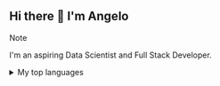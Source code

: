 ## Hi there 👋 I'm Angelo

> [!NOTE]
> I'm an aspiring Data Scientist and Full Stack Developer.


<details>
<summary>My top languages</summary>
  
| Rank | Languages |
|-----:|-----------|
|     1| JavaScript|
|     2| Python    |
|     3| PHP       |
|     4| SQL       |

</details>


<!--
**Zier0Code/Zier0Code** is a ✨ _special_ ✨ repository because its `README.md` (this file) appears on your GitHub profile.

Here are some ideas to get you started:

- 🔭 I’m currently working on ...
- 🌱 I’m currently learning ...
- 👯 I’m looking to collaborate on ...
- 🤔 I’m looking for help with ...
- 💬 Ask me about ...
- 📫 How to reach me: ...
- 😄 Pronouns: ...
- ⚡ Fun fact: ...
-->
